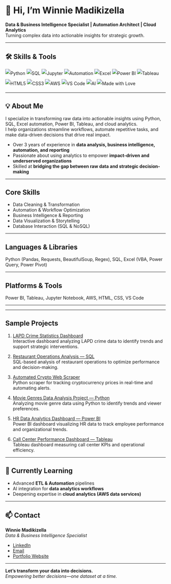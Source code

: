 # 👋 Hi, I’m Winnie Madikizella
**Data & Business Intelligence Specialist | Automation Architect | Cloud Analytics**  
Turning complex data into actionable insights for strategic growth.  

---

## 🛠 Skills & Tools

<p style="display:flex; flex-wrap:wrap; gap:4px; align-items:center; line-height:2;">
  <!-- Analytics & Coding -->
  <img src="https://img.shields.io/badge/Python-3.9%2B-blue?logo=python" alt="Python" />
  <img src="https://img.shields.io/badge/SQL-blue?logo=mysql" alt="SQL" />
  <img src="https://img.shields.io/badge/Jupyter-Notebook-blue?logo=jupyter" alt="Jupyter" />
  <img src="https://img.shields.io/badge/Automation-Python%20%2B%20Excel-blueviolet?logo=robotframework" alt="Automation" />

  <!-- Visualization -->
  <img src="https://img.shields.io/badge/Excel-green?logo=microsoft%20excel" alt="Excel" />
  <img src="https://img.shields.io/badge/Power%20BI-yellow?logo=power-bi" alt="Power BI" />
  <img src="https://img.shields.io/badge/Tableau-orange?logo=tableau" alt="Tableau" />

  <!-- Web -->
  <img src="https://img.shields.io/badge/HTML5-orange?logo=html5" alt="HTML5" />
  <img src="https://img.shields.io/badge/CSS3-blue?logo=css3" alt="CSS3" />

  <!-- Cloud & Tools -->
  <img src="https://img.shields.io/badge/AWS-orange?logo=amazon-aws" alt="AWS" />
  <img src="https://img.shields.io/badge/VS%20Code-007ACC?logo=visual-studio-code" alt="VS Code" />

  <!-- AI -->
  <img src="https://img.shields.io/badge/AI-red?logo=tensorflow" alt="AI" />

  <!-- Personal touch -->
  <img src="https://img.shields.io/badge/Made%20with-❤️-red" alt="Made with Love" />
</p>

---

## 💡 About Me
I specialize in transforming raw data into actionable insights using Python, SQL, Excel automation, Power BI, Tableau, and cloud analytics.  
I help organizations streamline workflows, automate repetitive tasks, and make data-driven decisions that drive real impact.  

- Over 3 years of experience in **data analysis, business intelligence, automation, and reporting**  
- Passionate about using analytics to empower **impact-driven and underserved organizations**  
- Skilled at **bridging the gap between raw data and strategic decision-making**  

---

## Core Skills
- Data Cleaning & Transformation  
- Automation & Workflow Optimization  
- Business Intelligence & Reporting  
- Data Visualization & Storytelling  
- Database Interaction (SQL & NoSQL)  

---

## Languages & Libraries
Python (Pandas, Requests, BeautifulSoup, Regex), SQL, Excel (VBA, Power Query, Power Pivot)  

---

## Platforms & Tools
Power BI, Tableau, Jupyter Notebook, AWS, HTML, CSS, VS Code  

---

---

## Sample Projects

1. [LAPD Crime Statistics Dashboard](https://github.com/WinnieMadikizella/LAPD-Crime-Statistics-Automated_Dashboard)  
Interactive dashboard analyzing LAPD crime data to identify trends and support strategic interventions.

2. [Restaurant Operations Analysis — SQL](https://github.com/WinnieMadikizella/Restaurant-Operations-Analysis-SQL)  
SQL-based analysis of restaurant operations to optimize performance and decision-making.

3. [Automated Crypto Web Scraper](https://github.com/WinnieMadikizella/crypto-web-scraper)  
Python scraper for tracking cryptocurrency prices in real-time and automating alerts.

4. [Movie Genres Data Analysis Project — Python](https://github.com/WinnieMadikizella/movies-genre-analysis)  
Analyzing movie genre data using Python to identify trends and viewer preferences.

5. [HR Data Analytics Dashboard — Power BI](https://github.com/WinnieMadikizella/HR-Analytics-Dashboard)  
Power BI dashboard visualizing HR data to track employee performance and organizational trends.

6. [Call Center Performance Dashboard — Tableau](https://github.com/WinnieMadikizella/Call-Center-KPI-Dashboard)  
Tableau dashboard measuring call center KPIs and operational efficiency.

---

## 🌱 Currently Learning
- Advanced **ETL & Automation** pipelines  
- AI integration for **data analytics workflows**  
- Deepening expertise in **cloud analytics (AWS data services)**

---

## 📫 Contact
**Winnie Madikizella**  
_Data & Business Intelligence Specialist_  

- [LinkedIn](https://www.linkedin.com/in/winnie-madikizella-data/)  
- [Email](mailto:madikizellawinnie@gmail.com)  
- [Portfolio Website](https://winniemadikizella.github.io/)
  
---

**Let’s transform your data into decisions.**  
*Empowering better decisions—one dataset at a time.*

